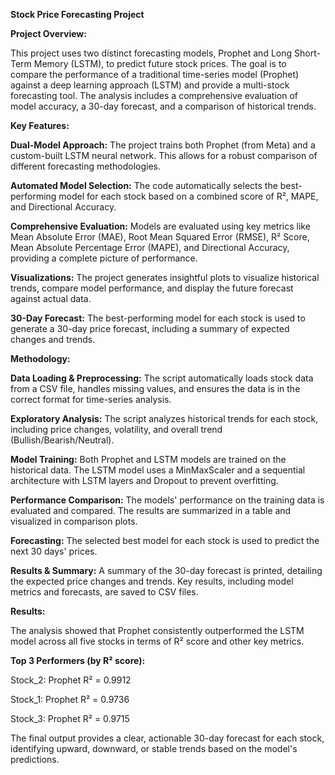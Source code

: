 **Stock Price Forecasting Project**

**Project Overview:**

This project uses two distinct forecasting models, Prophet and Long Short-Term Memory (LSTM), to predict future stock prices. The goal is to compare the performance of a traditional time-series model (Prophet) against a deep learning approach (LSTM) and provide a multi-stock forecasting tool. The analysis includes a comprehensive evaluation of model accuracy, a 30-day forecast, and a comparison of historical trends.

**Key Features:**

**Dual-Model Approach:** The project trains both Prophet (from Meta) and a custom-built LSTM neural network. This allows for a robust comparison of different forecasting methodologies.

**Automated Model Selection:** The code automatically selects the best-performing model for each stock based on a combined score of R², MAPE, and Directional Accuracy.

**Comprehensive Evaluation:** Models are evaluated using key metrics like Mean Absolute Error (MAE), Root Mean Squared Error (RMSE), R² Score, Mean Absolute Percentage Error (MAPE), and Directional Accuracy, providing a complete picture of performance.

**Visualizations:** The project generates insightful plots to visualize historical trends, compare model performance, and display the future forecast against actual data.

**30-Day Forecast:** The best-performing model for each stock is used to generate a 30-day price forecast, including a summary of expected changes and trends.

**Methodology:**

**Data Loading & Preprocessing:** The script automatically loads stock data from a CSV file, handles missing values, and ensures the data is in the correct format for time-series analysis.

**Exploratory Analysis:** The script analyzes historical trends for each stock, including price changes, volatility, and overall trend (Bullish/Bearish/Neutral).

**Model Training:** Both Prophet and LSTM models are trained on the historical data. The LSTM model uses a MinMaxScaler and a sequential architecture with LSTM layers and Dropout to prevent overfitting.

**Performance Comparison:** The models' performance on the training data is evaluated and compared. The results are summarized in a table and visualized in comparison plots.

**Forecasting:** The selected best model for each stock is used to predict the next 30 days' prices.

**Results & Summary:** A summary of the 30-day forecast is printed, detailing the expected price changes and trends. Key results, including model metrics and forecasts, are saved to CSV files.

**Results:**

The analysis showed that Prophet consistently outperformed the LSTM model across all five stocks in terms of R² score and other key metrics.

**Top 3 Performers (by R² score):**

Stock_2: Prophet R² = 0.9912

Stock_1: Prophet R² = 0.9736

Stock_3: Prophet R² = 0.9715

The final output provides a clear, actionable 30-day forecast for each stock, identifying upward, downward, or stable trends based on the model's predictions.

